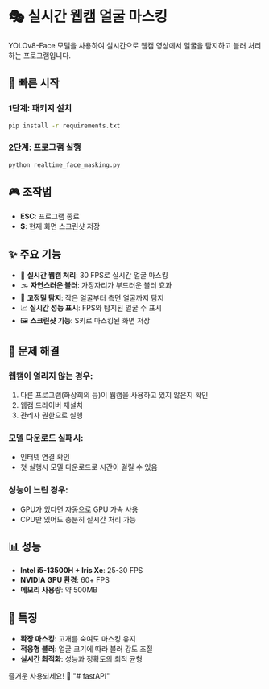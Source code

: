# 🎭 실시간 웹캠 얼굴 마스킹

YOLOv8-Face 모델을 사용하여 실시간으로 웹캠 영상에서 얼굴을 탐지하고 블러 처리하는 프로그램입니다.

## 🚀 빠른 시작

### 1단계: 패키지 설치
```bash
pip install -r requirements.txt
```

### 2단계: 프로그램 실행
```bash
python realtime_face_masking.py
```

## 🎮 조작법

- **ESC**: 프로그램 종료
- **S**: 현재 화면 스크린샷 저장

## ✨ 주요 기능

- 🎥 **실시간 웹캠 처리**: 30 FPS로 실시간 얼굴 마스킹
- 🌫️ **자연스러운 블러**: 가장자리가 부드러운 블러 효과
- 🎯 **고정밀 탐지**: 작은 얼굴부터 측면 얼굴까지 탐지
- 📈 **실시간 성능 표시**: FPS와 탐지된 얼굴 수 표시
- 🖼️ **스크린샷 기능**: S키로 마스킹된 화면 저장

## 🔧 문제 해결

### 웹캠이 열리지 않는 경우:
1. 다른 프로그램(화상회의 등)이 웹캠을 사용하고 있지 않은지 확인
2. 웹캠 드라이버 재설치
3. 관리자 권한으로 실행

### 모델 다운로드 실패시:
- 인터넷 연결 확인
- 첫 실행시 모델 다운로드로 시간이 걸릴 수 있음

### 성능이 느린 경우:
- GPU가 있다면 자동으로 GPU 가속 사용
- CPU만 있어도 충분히 실시간 처리 가능

## 📊 성능

- **Intel i5-13500H + Iris Xe**: 25-30 FPS
- **NVIDIA GPU 환경**: 60+ FPS
- **메모리 사용량**: 약 500MB

## 🎯 특징

- **확장 마스킹**: 고개를 숙여도 마스킹 유지
- **적응형 블러**: 얼굴 크기에 따라 블러 강도 조절
- **실시간 최적화**: 성능과 정확도의 최적 균형

즐거운 사용되세요! 🎉 "# fastAPI" 

